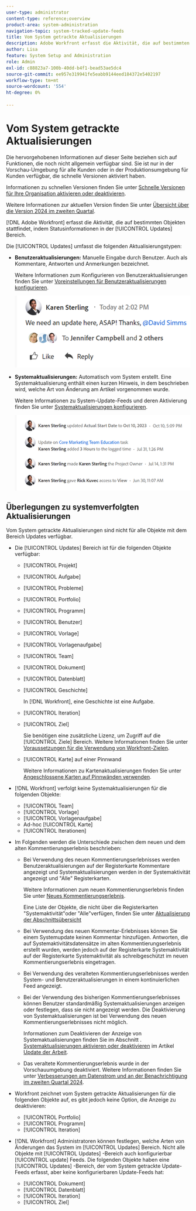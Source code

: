 ```yaml
---
user-type: administrator
content-type: reference;overview
product-area: system-administration
navigation-topic: system-tracked-update-feeds
title: Vom System getrackte Aktualisierungen
description: Adobe Workfront erfasst die Aktivität, die auf bestimmten Objekten stattfindet, indem Statusinformationen im Objekt protokolliert werden. [!UICONTROL Updates] Bereich.
author: Lisa
feature: System Setup and Administration
role: Admin
exl-id: c88823a7-100b-40dd-b4f1-bead53ae5dc4
source-git-commit: ee957e319941fe5eabb9144eed184372e5402197
workflow-type: tm+mt
source-wordcount: '554'
ht-degree: 0%

---
```


# Vom System getrackte Aktualisierungen

<span class="preview">Die hervorgehobenen Informationen auf dieser Seite beziehen sich auf Funktionen, die noch nicht allgemein verfügbar sind. Sie ist nur in der Vorschau-Umgebung für alle Kunden oder in der Produktionsumgebung für Kunden verfügbar, die schnelle Versionen aktiviert haben.</span>

<span class="preview">Informationen zu schnellen Versionen finden Sie unter [Schnelle Versionen für Ihre Organisation aktivieren oder deaktivieren](/help/quicksilver/administration-and-setup/set-up-workfront/configure-system-defaults/enable-fast-release-process.md).</span>

<span class="preview">Weitere Informationen zur aktuellen Version finden Sie unter [Übersicht über die Version 2024 im zweiten Quartal](/help/quicksilver/product-announcements/product-releases/24-q2-release-activity/24-q2-release-overview.md).</span>

<!--remove new experience and legacy notes when we remove legacy in the UI - Jan 24???-->

[!DNL Adobe Workfront] erfasst die Aktivität, die auf bestimmten Objekten stattfindet, indem Statusinformationen in der [!UICONTROL Updates] Bereich.

Die [!UICONTROL Updates] umfasst die folgenden Aktualisierungstypen:

* **Benutzeraktualisierungen:** Manuelle Eingabe durch Benutzer. Auch als Kommentare, Antworten und Anmerkungen bezeichnet.

  Weitere Informationen zum Konfigurieren von Benutzeraktualisierungen finden Sie unter [Voreinstellungen für Benutzeraktualisierungen konfigurieren](../../../administration-and-setup/set-up-workfront/system-tracked-update-feeds/configure-preferences-user-updates.md).

  ![](assets/updates-qs-350x125.png)

* **Systemaktualisierungen:** Automatisch vom System erstellt. Eine Systemaktualisierung enthält einen kurzen Hinweis, in dem beschrieben wird, welche Art von Änderung am Artikel vorgenommen wurde.

  Weitere Informationen zu System-Update-Feeds und deren Aktivierung finden Sie unter [Systemaktualisierungen konfigurieren](../../../administration-and-setup/set-up-workfront/system-tracked-update-feeds/configure-system-updates.md).

  ![](assets/system-updates-example-unified-stream.png)

  <!--
  DRAFTED IN FLARE:
  Timestamps for system updates are based on your operating system's timezone.
  
  -->

## Überlegungen zu systemverfolgten Aktualisierungen

Vom System getrackte Aktualisierungen sind nicht für alle Objekte mit dem Bereich Updates verfügbar.

* Die [!UICONTROL Updates] Bereich ist für die folgenden Objekte verfügbar:

   * [!UICONTROL Projekt]
   * [!UICONTROL Aufgabe]
   * [!UICONTROL Probleme]
   * [!UICONTROL Portfolio]
   * [!UICONTROL Programm]
   * [!UICONTROL Benutzer]
   * [!UICONTROL Vorlage]
   * [!UICONTROL Vorlagenaufgabe]
   * [!UICONTROL Team]
   * [!UICONTROL Dokument]
   * [!UICONTROL Datenblatt]
   * [!UICONTROL Geschichte]

     In [!DNL Workfront], eine Geschichte ist eine Aufgabe.
   * [!UICONTROL Iteration]
   * [!UICONTROL Ziel]

     Sie benötigen eine zusätzliche Lizenz, um Zugriff auf die [!UICONTROL Ziele] Bereich. Weitere Informationen finden Sie unter [Voraussetzungen für die Verwendung von Workfront-Zielen](../../../workfront-goals/goal-management/access-needed-for-wf-goals.md).
   * [!UICONTROL Karte] auf einer Pinnwand

     Weitere Informationen zu Kartenaktualisierungen finden Sie unter [Angeschlossene Karten auf Pinnwänden verwenden](../../../agile/get-started-with-boards/connected-cards.md).

* [!DNL Workfront] verfolgt keine Systemaktualisierungen für die folgenden Objekte:

   * [!UICONTROL Team]
   * [!UICONTROL Vorlage]
   * [!UICONTROL Vorlagenaufgabe]
   * Ad-hoc [!UICONTROL Karte]
   * [!UICONTROL Iterationen]


<!--hiding this bit because this is not true, at this time (August 2023). Users with a Work or Review license can see system updates by default as well.

Your [!DNL Workfront] license determines whether system updates display by default in the [!UICONTROL Updates] area of objects. [!DNL Workfront] users with a [!UICONTROL Plan] license have system updates displayed in the [!UICONTROL Updates] area by default. However, users can filter out system updates, as described in the [Enable or disable system updates](../../../workfront-basics/updating-work-items-and-viewing-updates/update-work.md#enable) section in [Update work](../../../workfront-basics/updating-work-items-and-viewing-updates/update-work.md). All other [!DNL Workfront] licenses filter system updates by default.
-->

* Im Folgenden werden die Unterschiede zwischen dem neuen und dem alten Kommentierungserlebnis beschrieben:

   * Bei Verwendung des neuen Kommentierungserlebnisses werden Benutzeraktualisierungen auf der Registerkarte Kommentare angezeigt und Systemaktualisierungen werden in der Systemaktivität angezeigt <span class="preview">und &quot;Alle&quot;</span> Registerkarten.

     Weitere Informationen zum neuen Kommentierungserlebnis finden Sie unter [Neues Kommentierungserlebnis](../../../product-announcements/betas/new-commenting-experience-beta/unified-commenting-experience.md).

     <span class="preview">Eine Liste der Objekte, die nicht über die Registerkarten &quot;Systemaktivität&quot;oder &quot;Alle&quot;verfügen, finden Sie unter [Aktualisierung der Abschnittsübersicht](/help/quicksilver/workfront-basics/updating-work-items-and-viewing-updates/updates-tab-overview.md)</span>

   * <span class="preview">Bei Verwendung des neuen Kommentar-Erlebnisses können Sie einem Systemupdate keinen Kommentar hinzufügen. Antworten, die auf Systemaktivitätsdatensätze im alten Kommentierungserlebnis erstellt wurden, werden jedoch auf der Registerkarte Systemaktivität auf der Registerkarte Systemaktivität als schreibgeschützt im neuen Kommentierungserlebnis eingetragen.</span>
   * Bei Verwendung des veralteten Kommentierungserlebnisses werden System- und Benutzeraktualisierungen in einem kontinuierlichen Feed angezeigt.

   * Bei der Verwendung des bisherigen Kommentierungserlebnisses können Benutzer standardmäßig Systemaktualisierungen anzeigen oder festlegen, dass sie nicht angezeigt werden. Die Deaktivierung von Systemaktualisierungen ist bei Verwendung des neuen Kommentierungserlebnisses nicht möglich.

     Informationen zum Deaktivieren der Anzeige von Systemaktualisierungen finden Sie im Abschnitt . [Systemaktualisierungen aktivieren oder deaktivieren](../../../workfront-basics/updating-work-items-and-viewing-updates/update-work.md#enable) im Artikel [Update der Arbeit](../../../workfront-basics/updating-work-items-and-viewing-updates/update-work.md).

   * <span class="preview">Das veraltete Kommentierungserlebnis wurde in der Vorschauumgebung deaktiviert. Weitere Informationen finden Sie unter [Verbesserungen am Datenstrom und an der Benachrichtigung im zweiten Quartal 2024](/help/quicksilver/product-announcements/product-releases/24-q2-release-activity/24-q2-update-stream-enhancements.md).</span>

* Workfront zeichnet vom System getrackte Aktualisierungen für die folgenden Objekte auf, es gibt jedoch keine Option, die Anzeige zu deaktivieren:

   * [!UICONTROL Portfolio]
   * [!UICONTROL Programm]
   * [!UICONTROL Iteration]

* [!DNL Workfront] Administratoren können festlegen, welche Arten von Änderungen das System im [!UICONTROL Updates] Bereich. Nicht alle Objekte mit [!UICONTROL Updates] -Bereich auch konfigurierbar [!UICONTROL update] Feeds. Die folgenden Objekte haben eine [!UICONTROL Updates] -Bereich, der vom System getrackte Update-Feeds erfasst, aber keine konfigurierbaren Update-Feeds hat:

   * [!UICONTROL Dokument]
   * [!UICONTROL Datenblatt]
   * [!UICONTROL Iteration]
   * [!UICONTROL Ziel]


